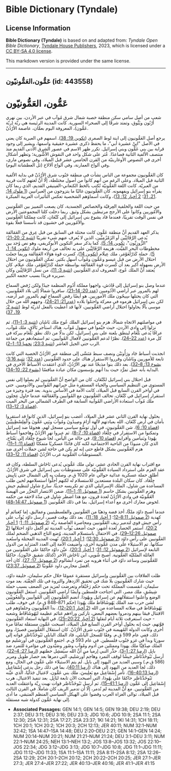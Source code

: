 # Bible Dictionary (Tyndale)

## License Information

**Bible Dictionary (Tyndale)** is based on and adapted from: _Tyndale Open Bible Dictionary_, [Tyndale House Publishers](https://tyndaleopenresources.com/), 2023, which is licensed under a [CC BY-SA 4.0 license](https://creativecommons.org/licenses/by-sa/4.0/legalcode.en).

This markdown version is provided under the same license.



--------------------------------

## عَمُّون،العَمُّونيّون (id: 443558)

عَمُّون، العَمُّونيّون
======================

شعب من أصل سامي سكن منطقة خصبة شمال شرق مُوآب في عبر الأردن، بين نهري أَرْنُون ويَبُّوق، وتمتد شرقًا إلى الصحراء السورية. كانت المدينة الرئيسة هي ربّة (ربّة عَمُّون)، المعروفة اليوم بعمَّان، عاصمة الأرْدُنّ.

يرجع أصل العَمُّونيون إلى ابنة لوط الصغرى ([تكوين 19: 38](https://ref.ly/Gen19:38)). اسمهم في العبرية كان يعني في الأصل "ابِنْ عشيرة أبي"، ما يحفظ ذكرى عشيرة حقيقية واسمها، ويشير إلى وجود قرابة بين بني عَمُّون وبني إسرائيل. تكرر ظهر الاسم في عصور الشرق الأدنى القديم منذ منتصف الألفية الثانية فصاعدًا. عُثر على شكل واحد في النقوش الأشُّورية؛ وتظهر أشكال أخرى في النصوص الأوغاريتيّة من القرن الخامس عشر قبل الميلاد، وفي نصوص ماري، وفي ألواح العمارنة، وفي ألواح ألالاخ (تل العطشانة اليوم).

كان العَمُّونيون مجموعة من الناس نشأت في منطقة جَنُوب شرق الأرْدُنّ في بداية الألفية الثانية قبل الميلاد. وعلى الرغم من أنهم كانوا من أصول مختلطة، إلّا أنَّ لغتهم كانت قريبة من العبريّة. كانت اللغة العَمُّونيّة تُكتب بالخط الكنعاني\-الفينيقي القديم، الذي ربما كان يقرأه بنو إسرائيل ويفهمونه. كان العَمُّونيون غالبًا ما يتزوجون من العبرانيين ([1 ملوك 14: 21، 31](https://ref.ly/1Kgs14:21,1Kgs14:31)؛ [2 أخبار 12: 13](https://ref.ly/2Chr12:13))، وكانت أسماؤهم الشخصية تعكس التأثيرات العربية المبكرة.

من حيث اللغة والخلفية العِرقيّة والخصائص الجسدية، كان يصعب التمييز بين العَمُّونيين والأمُوريين وكانوا على الأرجح مرتبطين بشكل وثيق. ربما دخلت كلتا المجموعتين الأرض في نفس الوقت تقريبًا، فعندما قاد يشوع بني إسرائيل إلى كَنْعَان، كانت مملكتا العَمُّونيين والأمُوريين في حشبون قد تأسستا فعلًا بقوة.

يذكر العهد القديم أنَّ منطقة عَمُّون كانت محتلة في السابق من قبل عِرق من العَمَالقة يُدعى الرَّفَائِيِّين أو الزَمْزُمِيِّين، الذين لا يُعرف عنهم شيء تقريبًا ([تثنية 2: 20–21](https://ref.ly/Deut2:20-Deut2:21)؛ "الزُّوزِيِّون"، [تكوين 14: 5\)](https://ref.ly/Gen14:5). كما يذكر سفر التكوين الأبوكريفي، وهو نص وُجد بين مخطوطات البحر المَيِّت، هزيمة الرَّفَائِيِّين على يد تحالف من أربعة ملوك ([تكوين 14: 1، 5](https://ref.ly/Gen14:1,Gen14:5)). حملة كَدَرْلَعَوْمَر، ملك عِيلَام ([تكوين 14](https://ref.ly/Gen14:1-Gen14:24))، كسرت قوة هؤلاء العَمَالقة وربما جعلت احتلال الأرض من قبل عيسو وعَمُّون ومُوآب أسهل بكثير. تمكن العَمُّونيون من احتلال الأرض بسهولة أكبر بعد أن كُسرت قوة العَمَالقة بواسطة حملة كَدَرْلَعَوْمَر، ملك عيلام. كان يُعتقد أنَّ الملك عُوج، المعروف لدى العَمُّونيين ([تثنية 3: 11\)](https://ref.ly/Deut3:11)، من نسل الرَّفَائِيِّين وكان سريره فريدًا بسبب حجمه الكبير.

عندما وصل بنو إسرائيل إلى قَادَش، واجهوا مملكة أَدُوم المنظمة جيدًا ولكن رُفض السماح لهم بالمرور عبر أراضي الأدُوميين ([عدد 20: 14–21](https://ref.ly/Num20:14-Num20:21)). سافروا شمالًا إلى بلاد العَمُّونيين، التي كان يحتلها سِيحُون ملك الأموريين. هو أيضًا رفض السماح لهم بالمرور عبر أرضه، لكن بني إسرائيل هزموه في معركة واحتلوا بلاده ([عدد 21: 21–24](https://ref.ly/Num21:21-Num21:24)). وجههم الله من خلال موسى بألّا يحاولوا احتلال أراضي العَمُّونيين، لأنها قد أُعطيت بالفعل لذريّة لوط ([تثنية 2: 19، 37](https://ref.ly/Deut2:19,Deut0:37)).

في مواصلتهم الاتجاه شمالًا، هزم بنو إسرائيل الملك عُوج ملك بَاشَان ([تثنية 3: 1–11](https://ref.ly/Deut3:1-Deut3:11))، ثم نزلوا إلى وادي الأردن، حيث خيَّموا في سهول مُوآب. هناك استأجر بَالَاق، ملك مُوآب، عرافًا يُدعى بَلْعَام لينطق بلعنة على بني إسرائيل، لكن بدلًا من ذلك نطق بَلْعَام ببركة في كل مرة ([عدد 22–24](https://ref.ly/Num22:1-Num24:25)). نظرًا لدعم العَمُّونيين لأفعال المُوآبيين، تم استبعادهم من جماعة الرب حتى الجيل العاشر ([تثنية 23:3؛](https://ref.ly/Deut23:3) [نحميا 13: 1–2](https://ref.ly/Neh13:1-Neh13:2)).

انجذبت أسباط جَاد ورَأُوبَيْن ونصف سبط مَنَسَّى إلى منطقة عبر الأرْدُنّ الخصبة التي كانت تابعة للأموريين وبَاشَان وقرروا الاستقرار هناك على حدود العَمُّونيين ([عدد 32](https://ref.ly/Num32:1-Num32:42)؛ [تثنية 3:16](https://ref.ly/Deut3:16)؛ [يشوع 13: 8–32](https://ref.ly/Josh13:8-Josh13:32)). بعد ذلك بنوا مذبحًا عند نهر الأرْدُنّ، الذي اعتقدت الأسباط الأخرى في البداية بأنه عمل تمرُّد حيث بدا أنهم يؤسسون مكان عبادة منافسًا ([يشوع 22: 10–34](https://ref.ly/Josh22:10-Josh22:34)).

قبل احتلال بني إسرائيل لكَنْعَان، كان من الواضح أنَّ العَمُّونيين لم يصلوا إلى نفس المستوى من التنظيم السياسي والحياة المستقرة مثل جيرانهم المُوآبيين والأدوميين. حتى في أواخر القرن السابع قبل الميلاد، كانت الأمة في الأساس بدوية. بعد فترة وجيزة من استقرار إسرائيل في كَنْعَان، تحالف العَمُّونيون مع المُوآبيين والعَمَالقة عندما حاول عِجلون ملك مُوآب استعادة الأراضي المُوآبية السابقة في الطرف الشمالي من البحر الميت ([قضاة 3: 12–13](https://ref.ly/Judg3:12-Judg3:13)). 

بحلول نهاية القرن الثاني عشر قبل الميلاد، أغضب بنو إسرائيل، الذين كانوا قد استقروا بأمان في أرض كَنْعَان، الله بعبادتهم لآلهة أَرَامَ وصِيدُونَ ومُوآبَ وبَنِي عَمُّونَ وٱلْفِلِسْطِينِيِّينَ ([قضاة 10: 6](https://ref.ly/INVALID)). شن العَمُّونيون، في أول توسُّع سياسي مسجل لهم، هجومًا ضد إسرائيل وتمكنوا من الاستقرار في جِلْعَاد ([قضاة 10: 7–8](https://ref.ly/INVALID)). ثم عبروا نهر الأرْدُنّ وهاجموا أسباط يهُوذا وبَنيامين وأفرايم ([قضاة 10: 9](https://ref.ly/INVALID)). في حالة من اليأس، لجأ شيوخ جِلْعَاد إلى يَفْتَاح، الذي كان منبوذًا من الناحية الاجتماعية لكنه كان قائدًا عسكريًا متمكنًا ([قضاة 11: 1–11](https://ref.ly/INVALID)). هزم العَمُّونيين بشكل قاطع حتى إنه لم يكن في حاجة لشن حملات أخرى ضد المستوطنات العَمُّونية غرب الأرْدُنّ ([قضاة 11: 12–33](https://ref.ly/INVALID)).

مع اقتراب نهاية القرن الحادي عشر، تولى ملك عَمُّوني يُدعى نَاحَاش السلطة، وكان قد عقد العزم على استرداد السيادة العَمُّونيّة على مستوطنات بني إسرائيل في شرق الأرْدُنّ. أطلق حملة عسكرية عدائية حوالي عام 1020 ق.م. وصلت به إلى الشمال حتى يَابِيش جِلْعَاد. كان سكان البلدة مستعدين للاستسلام له لكنهم أجلَّوا استسلامهم لحين طلب المساعدة من شاول، الملك الإسرائيلي الذي تم تكريسه حديثًا. سارع شاول لتنظيم جيشٍ وهزم العَمُّونيين بشكل حاسم ([1 صموئيل 11: 1–11](https://ref.ly/1Sam11:1-1Sam11:11)). ضمن الانتصار التحرُّر من الهيمنة العَمُّونيّة في وادي الأرْدُنّ لعدة قرون، مع هذا اضطر شاول في مدّة لاحقة من حكمه لخوض معارك أخرى مع أعداء إسرائيل، بما في ذلك العَمُّونيين ([1 صموئيل 14:47–48](https://ref.ly/1Sam14:47-1Sam14:48)).

عندما أصبح داوُد ملكًا، أخذ فضة وذهبًا من العَمُّونيين والفلسطينيين وعماليق، إما كغنائم أو كهدية ([2 صموئيل 8:11–12](https://ref.ly/2Sam8:11-2Sam8:12)؛ [1 أخبار 18: 11](https://ref.ly/1Chr18:11)). بعد ذلك بوقت قصير، أرسل داوُد يُوآب على رأس جيش قوي لتدمير ريف العَمُّونيين ومحاصرة العاصمة ربَّة ([2 صموئيل 11: 1](https://ref.ly/2Sam11:1)؛ [1 أخبار 20:2](https://ref.ly/1Chr20:2)). استمر الحصار لعدة أشهر، حيث أضعف يُوآب المدينة ثم أكمل داوُد احتلالها ([2 صموئيل 12:26–29](https://ref.ly/2Sam12:26-2Sam12:29)). في الاحتفال باستسلام المدينة، وُضع التاج الذهبي الضخم لملك العَمُّونيين على رأس داوُد ([2 صموئيل 12:30](https://ref.ly/2Sam12:30)؛ [1 أخبار 20:1](https://ref.ly/1Chr20:1)). نُهبت المدينة المحتلة واستُعبد سكانها. تم الاستيلاء على مدن عَمُّونية أخرى، وأضيفت الأمة إلى العدد المتزايد من الدول التابعة لإسرائيل ([2 صموئيل 12: 31](https://ref.ly/2Sam12:31)؛ [1 أخبار 20:3](https://ref.ly/1Chr20:3)). عيَّن داوُد حاكمًا على العَمُّونيين من العائلة الملكيّة العَمُّونية. أصبح شُوبِي، ابن نَاحَاش الآخر (كذلك شقيق حَانُون)، حاكمًا للعَمُّونيين وساعد داوُد في أثناء هروبه من تمرد أبشالوم ([2 صموئيل 17: 27](https://ref.ly/2Sam17:27)). كان أحد أفضل محاربي داود عَمُّونيًا ([2 صموئيل 23:37](https://ref.ly/2Sam23:37)).

ظلت العلاقات بين العَمُّونيين وإسرائيل مستقرة عمومًا خلال حكم سليمان، خليفة داوُد، حيث شارك العَمُّونيون بلا شك في تحقيق الازدهار والثروة في تلك الحِقْبَة. بعد موت سليمان، انقسمت المملكة تحت حكم رَحُبْعَام وتعرضت لمزيد من الضعف بسبب حملة شِيشَق، ملك مصر، التي اجتاحت فلسطين وأيضًا أراضي العَمُّونيين. استغل العَمُّونيون الوضع وأعلنوا استقلالهم عن إسرائيل ويهُوذا. انضم العَمُّونيون إلى المُوآبيين والْمَعُونِيِّين لشن حرب ضد الملك يَهُوشَافَاط ملك يهُوذا (حكم 871–848 ق.م). في خوف، طلب يَهُوشَافَاط في صلاته المساعدة من الله ([2 أخبار 20:1–12](https://ref.ly/2Chr20:1-2Chr20:12)). بدأ العَمُّونيون وحلفاؤهم في الاقتتال فيمَا بينهم ودمروا بعضهم البعض، تاركين وراءهم غنائم عظيمة ليَهُوشَافَاط وشعبه \- حيث استغرقت ثلاثة أيام لنقلها ([2 أخبار 20:22–25](https://ref.ly/2Chr20:22-2Chr20:25)). في النهاية استعاد العَمُّونيون قوَّتهم، حيث إنه بحلول أواخر القرن السابع قبل الميلاد، أصبحت عَمَّون مستقلة تمامًا مرة أخرى وكانت الدولة المُهيمنة في جَنُوب شرق الأرْدُنّ. كان استقلال العَمُّونيين قصيرًا، ومع ذلك، ففي عام 599 ق.م. وفقًا للسجل البابلي، قاد الملك البابلي نَبُوخَذْنَاصَّر قواته إلى سوريَا وبدأ في غزو جَنُوب فلسطين. في عام 593 ق.م. اجتمع العَمُّونيون في أورشليم مع الملك صِدْقِيَّا ملك يهوذا وممثلين من أدوم ومُوآب وصُور وصَيْدون في مؤامرة للتمرد ضد بابِل ([إرميا 27: 1–3](https://ref.ly/Jer27:1-Jer27:3)). حذَّر النبي إرميا من أنَّ الله سيُفشِل خطتهم ([إرميا 27: 4–22](https://ref.ly/Jer27:4-Jer27:22)). أرسل نَبُوخَذْنَاصَّر جيشًا لوقف التمرد وهاجم أُورشليم، التي دمرها بعد حصار طويل ومرير (586 ق.م.) وسبى العديد من اليهود إلى بابِل. لم يتم الاستيلاء على عَمُّون في الحال، ومع ذلك، لجأ العديد من اليهود إلى هناك ([إرميا 40:11](https://ref.ly/Jer40:11))، بما في ذلك رجل يدعى إِسْمَاعِيل ([إرميا 40:13–16](https://ref.ly/Jer40:13-Jer40:16)). تآمر إِسْمَاعِيل مع بَعلِيسَ، ملك بني عَمُّون، لاغتيال جَدَلْيَا، الذي عيَّنه نَبُوخَذْنَاصَّر حاكمًا على يهُوذا، التي أصبحت الآن تابعة لبَابِل. بعد تنفيذ الاغتيال، هرب إِسْمَاعِيل إلى عَمُّون ([إرميا 41:1–15](https://ref.ly/Jer41:1-Jer41:15)). ثم أرسل نَبُوخَذْنَاصَّر قوات نهبت ربَّة واعتقلت العديد من العَمُّونيين. مع أنَّ المدينة لم تُدمر، إلّا أن تدمير الريف كان شاملًا. في القرن الثالث قبل الميلاد، توالى الغزاة العرب وقضوا على الهيكل السياسي المنظم المتبقي، ما أدى إلى نهاية عَمُّون كدولة شبه مستقلة.

* **Associated Passages:** GEN 14:1; GEN 14:5; GEN 19:38; DEU 2:19; DEU 2:37; DEU 3:11; DEU 3:16; DEU 23:3; JDG 10:6; JDG 10:9; 2SA 11:1; 2SA 12:30; 2SA 12:31; 2SA 17:27; 2SA 23:37; 1KI 14:21; 1KI 14:31; 1CH 18:11; 1CH 20:1; 1CH 20:2; 1CH 20:3; 2CH 12:13; JER 40:11; NUM 32:1–NUM 32:42; 1SA 14:47–1SA 14:48; DEU 2:20–DEU 2:21; GEN 14:1–GEN 14:24; NUM 20:14–NUM 20:21; NUM 21:21–NUM 21:24; DEU 3:1–DEU 3:11; NUM 22:1–NUM 24:25; NEH 13:1–NEH 13:2; JOS 13:8–JOS 13:32; JOS 22:10–JOS 22:34; JDG 3:12–JDG 3:13; JDG 10:7–JDG 10:8; JDG 11:1–JDG 11:11; JDG 11:12–JDG 11:33; 1SA 11:1–1SA 11:11; 2SA 8:11–2SA 8:12; 2SA 12:26–2SA 12:29; 2CH 20:1–2CH 20:12; 2CH 20:22–2CH 20:25; JER 27:1–JER 27:3; JER 27:4–JER 27:22; JER 40:13–JER 40:16; JER 41:1–JER 41:15

